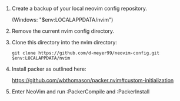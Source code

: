 1. Create a backup of your local neovim config repository.

	(Windows: "$env:LOCALAPPDATA/nvim")


2. Remove the current nvim config directory.


3. Clone this directory into the nvim directory:

	`git clone https://github.com/d-meyer99/neovim-config.git $env:LOCALAPPDATA/nvim`


4. Install packer as outlined here:

	https://github.com/wbthomason/packer.nvim#custom-initialization

5. Enter NeoVim and run :PackerCompile and :PackerInstall
